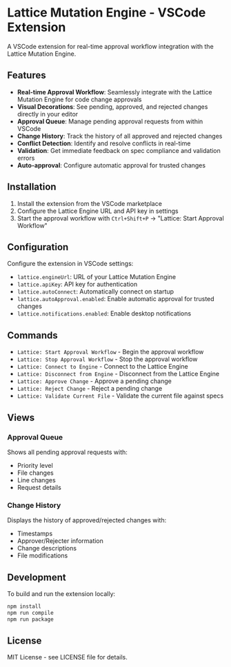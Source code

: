 # Lattice Mutation Engine - VSCode Extension

A VSCode extension for real-time approval workflow integration with the Lattice Mutation Engine.

## Features

- **Real-time Approval Workflow**: Seamlessly integrate with the Lattice Mutation Engine for code change approvals
- **Visual Decorations**: See pending, approved, and rejected changes directly in your editor
- **Approval Queue**: Manage pending approval requests from within VSCode
- **Change History**: Track the history of all approved and rejected changes
- **Conflict Detection**: Identify and resolve conflicts in real-time
- **Validation**: Get immediate feedback on spec compliance and validation errors
- **Auto-approval**: Configure automatic approval for trusted changes

## Installation

1. Install the extension from the VSCode marketplace
2. Configure the Lattice Engine URL and API key in settings
3. Start the approval workflow with `Ctrl+Shift+P` → "Lattice: Start Approval Workflow"

## Configuration

Configure the extension in VSCode settings:

- `lattice.engineUrl`: URL of your Lattice Mutation Engine
- `lattice.apiKey`: API key for authentication
- `lattice.autoConnect`: Automatically connect on startup
- `lattice.autoApproval.enabled`: Enable automatic approval for trusted changes
- `lattice.notifications.enabled`: Enable desktop notifications

## Commands

- `Lattice: Start Approval Workflow` - Begin the approval workflow
- `Lattice: Stop Approval Workflow` - Stop the approval workflow
- `Lattice: Connect to Engine` - Connect to the Lattice Engine
- `Lattice: Disconnect from Engine` - Disconnect from the Lattice Engine
- `Lattice: Approve Change` - Approve a pending change
- `Lattice: Reject Change` - Reject a pending change
- `Lattice: Validate Current File` - Validate the current file against specs

## Views

### Approval Queue
Shows all pending approval requests with:
- Priority level
- File changes
- Line changes
- Request details

### Change History
Displays the history of approved/rejected changes with:
- Timestamps
- Approver/Rejecter information
- Change descriptions
- File modifications

## Development

To build and run the extension locally:

```bash
npm install
npm run compile
npm run package
```

## License

MIT License - see LICENSE file for details.